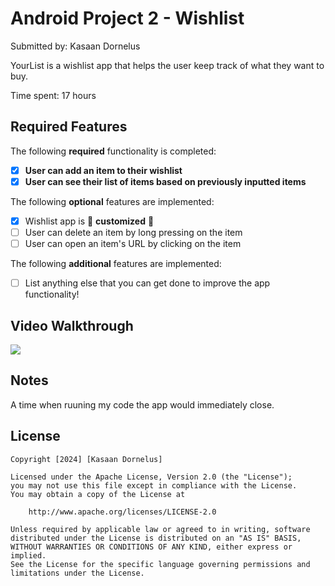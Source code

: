 # Android Project 2 - Wishlist

Submitted by: Kasaan Dornelus

YourList is a wishlist app that helps the user keep track of what they want to buy.

Time spent: 17 hours

## Required Features

The following **required** functionality is completed:

- [X] **User can add an item to their wishlist**
- [X] **User can see their list of items based on previously inputted items**

The following **optional** features are implemented:

- [X] Wishlist app is 🎨 **customized** 🎨
- [ ] User can delete an item by long pressing on the item
- [ ] User can open an item's URL by clicking on the item

The following **additional** features are implemented:

* [ ] List anything else that you can get done to improve the app functionality!

## Video Walkthrough

<div>
    <a href="https://www.loom.com/share/5a5f639226c7407ca0b8625aa46adfb3">
    </a>
    <a href="https://www.loom.com/share/5a5f639226c7407ca0b8625aa46adfb3">
      <img style="max-width:300px;" src="https://cdn.loom.com/sessions/thumbnails/5a5f639226c7407ca0b8625aa46adfb3-f11890f904221bbd-full-play.gif">
    </a>
  </div>

## Notes

A time when ruuning my code the app would immediately close.

## License

    Copyright [2024] [Kasaan Dornelus]

    Licensed under the Apache License, Version 2.0 (the "License");
    you may not use this file except in compliance with the License.
    You may obtain a copy of the License at

        http://www.apache.org/licenses/LICENSE-2.0

    Unless required by applicable law or agreed to in writing, software
    distributed under the License is distributed on an "AS IS" BASIS,
    WITHOUT WARRANTIES OR CONDITIONS OF ANY KIND, either express or implied.
    See the License for the specific language governing permissions and
    limitations under the License.
